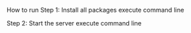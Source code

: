 How to run
Step 1: Install all packages
execute <npm install> command line

Step 2: Start the server
execute <npm run dev> command line
